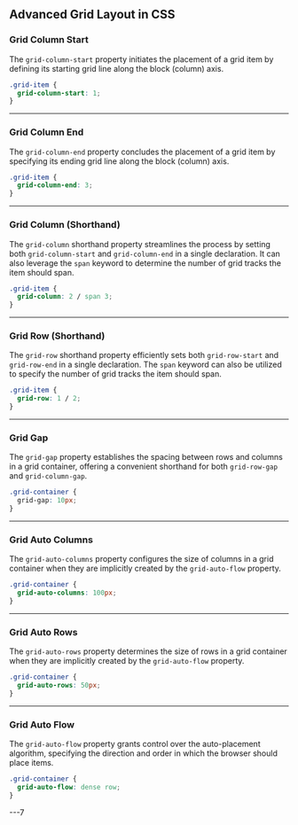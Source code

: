 ## Advanced Grid Layout in CSS

### Grid Column Start

The `grid-column-start` property initiates the placement of a grid item by defining its starting grid line along the block (column) axis.

```css
.grid-item {
  grid-column-start: 1;
}
```

---

### Grid Column End

The `grid-column-end` property concludes the placement of a grid item by specifying its ending grid line along the block (column) axis.

```css
.grid-item {
  grid-column-end: 3;
}
```

---

### Grid Column (Shorthand)

The `grid-column` shorthand property streamlines the process by setting both `grid-column-start` and `grid-column-end` in a single declaration. It can also leverage the `span` keyword to determine the number of grid tracks the item should span.

```css
.grid-item {
  grid-column: 2 / span 3;
}
```

---

### Grid Row (Shorthand)

The `grid-row` shorthand property efficiently sets both `grid-row-start` and `grid-row-end` in a single declaration. The `span` keyword can also be utilized to specify the number of grid tracks the item should span.

```css
.grid-item {
  grid-row: 1 / 2;
}
```

---

### Grid Gap

The `grid-gap` property establishes the spacing between rows and columns in a grid container, offering a convenient shorthand for both `grid-row-gap` and `grid-column-gap`.

```css
.grid-container {
  grid-gap: 10px;
}
```

---

### Grid Auto Columns

The `grid-auto-columns` property configures the size of columns in a grid container when they are implicitly created by the `grid-auto-flow` property.

```css
.grid-container {
  grid-auto-columns: 100px;
}
```

---

### Grid Auto Rows

The `grid-auto-rows` property determines the size of rows in a grid container when they are implicitly created by the `grid-auto-flow` property.

```css
.grid-container {
  grid-auto-rows: 50px;
}
```

---

### Grid Auto Flow

The `grid-auto-flow` property grants control over the auto-placement algorithm, specifying the direction and order in which the browser should place items.

```css
.grid-container {
  grid-auto-flow: dense row;
}
```

---7
